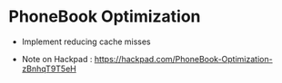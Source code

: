 # PhoneBook Optimization

* Implement reducing cache misses

* Note on Hackpad : https://hackpad.com/PhoneBook-Optimization-zBnhqT9T5eH

